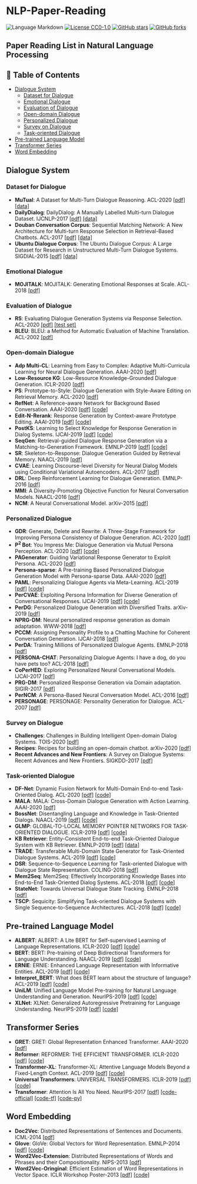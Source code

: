 # NLP-Paper-Reading

![Language Markdown](https://img.shields.io/badge/Language-Markdown-red)
[![License CC0-1.0](https://img.shields.io/badge/License-CC0--1.0-blue.svg)](https://github.com/imrdong/nlp-paper-reading/blob/master/LICENSE)
[![GitHub stars](https://img.shields.io/github/stars/imrdong/nlp-paper-reading.svg?style=social&label=Star&maxAge=10)](https://github.com/imrdong/nlp-paper-reading/stargazers/)
[![GitHub forks](https://img.shields.io/github/forks/imrdong/nlp-paper-reading?style=social&label=Fork&maxAge=10)](https://github.com/imrdong/nlp-paper-reading/network/members/)

## Paper Reading List in Natural Language Processing  

## 🧐 Table of Contents

- [Dialogue System](#dialogue-system)
    - [Dataset for Dialogue](#dataset-for-dialogue)
    - [Emotional Dialogue](#emotional-dialogue)
    - [Evaluation of Dialogue](#evaluation-of-dialogue) 
    - [Open-domain Dialogue](#open-domain-dialogue)
    - [Personalized Dialogue](#personalized-dialogue)  
    - [Survey on Dialogue](#survey-on-dialogue)
    - [Task-oriented Dialogue](#task-oriented-dialogue)
- [Pre-trained Language Model](#pre-trained-language-model)  
- [Transformer Series](#transformer-series)
- [Word Embedding](#word-embedding)

## Dialogue System

### Dataset for Dialogue

* **MuTual**: A Dataset for Multi-Turn Dialogue Reasoning. ACL-2020 [[pdf]](https://www.aclweb.org/anthology/2020.acl-main.130.pdf) [[data]](https://github.com/Nealcly/MuTual)
* **DailyDialog**: DailyDialog: A Manually Labelled Multi-turn Dialogue Dataset. IJCNLP-2017 [[pdf]](https://www.aclweb.org/anthology/I17-1099.pdf) [[data]](http://yanran.li/dailydialog)  
* **Douban Conversation Corpus**: Sequential Matching Network: A New Architecture for Multi-turn Response Selection in Retrieval-Based Chatbots. ACL-2017 [[pdf]](https://www.aclweb.org/anthology/P17-1046.pdf) [[data]](https://github.com/MarkWuNLP/MultiTurnResponseSelection)  
* **Ubuntu Dialogue Corpus**: The Ubuntu Dialogue Corpus: A Large Dataset for Research in Unstructured Multi-Turn Dialogue Systems. SIGDIAL-2015 [[pdf]](https://www.aclweb.org/anthology/W15-4640.pdf) [[data]](http://www.cs.mcgill.ca/~jpineau/datasets/ubuntu-corpus-1.0)  

### Emotional Dialogue

* **MOJITALK**: MOJITALK: Generating Emotional Responses at Scale. ACL-2018 [[pdf]](https://www.aclweb.org/anthology/P18-1104.pdf)

### Evaluation of Dialogue

* **RS**: Evaluating Dialogue Generation Systems via Response Selection. ACL-2020 [[pdf]](https://www.aclweb.org/anthology/2020.acl-main.55.pdf) [[test set]](https://github.com/cl-tohoku/eval-via-selection)
* **BLEU**: BLEU: a Method for Automatic Evaluation of Machine Translation. ACL-2002 [[pdf]](https://www.aclweb.org/anthology/P02-1040.pdf)

### Open-domain Dialogue

* **Adp Multi-CL**: Learning from Easy to Complex: Adaptive Multi-Curricula Learning for Neural Dialogue Generation. AAAI-2020 [[pdf]](https://aaai.org/ojs/index.php/AAAI/article/view/6244)
* **Low-Resource KG**: Low-Resource Knowledge-Grounded Dialogue Generation. ICLR-2020 [[pdf]](https://openreview.net/pdf?id=rJeIcTNtvS)
* **PS**: Prototype-to-Style: Dialogue Generation
with Style-Aware Editing on Retrieval Memory. ACL-2020 [[pdf]](https://arxiv.org/pdf/2004.02214.pdf)
* **RefNet**: A Reference-aware Network for Background Based Conversation. AAAI-2020 [[pdf]](https://arxiv.org/pdf/1908.06449.pdf) [[code]](https://github.com/ChuanMeng/RefNet)
* **Edit-N-Rerank**: Response Generation by Context-aware Prototype Editing. AAAI-2019 [[pdf]](https://arxiv.org/pdf/1806.07042.pdf) [[code]](https://github.com/MarkWuNLP/ResponseEdit)
* **PostKS**: Learning to Select Knowledge for Response Generation in Dialog Systems. IJCAI-2019 [[pdf]](https://www.ijcai.org/proceedings/2019/0706.pdf) [[code]](https://github.com/bzantium/Posterior-Knowledge-Selection)
* **SeqGen**: Retrieval-guided Dialogue Response Generation via a Matching-to-Generation Framework. EMNLP-2019 [[pdf]](https://www.aclweb.org/anthology/D19-1195.pdf) [[code]](https://github.com/jcyk/seqgen)
* **SR**: Skeleton-to-Response: Dialogue Generation Guided by Retrieval Memory. NAACL-2019 [[pdf]](https://www.aclweb.org/anthology/N19-1124.pdf)
* **CVAE**: Learning Discourse-level Diversity for Neural Dialog Models using Conditional Variational Autoencoders. ACL-2017 [[pdf]](https://www.aclweb.org/anthology/P17-1061.pdf)
* **DRL**: Deep Reinforcement Learning for Dialogue Generation. EMNLP-2016 [[pdf]](https://www.aclweb.org/anthology/D16-1127.pdf)
* **MMI**: A Diversity-Promoting Objective Function for Neural Conversation Models. NAACL-2016 [[pdf]](https://www.aclweb.org/anthology/N16-1014.pdf) 
* **NCM**: A Neural Conversational Model. arXiv-2015 [[pdf]](https://arxiv.org/pdf/1506.05869.pdf)

### Personalized Dialogue

* **GDR**: Generate, Delete and Rewrite: A Three-Stage Framework for Improving Persona Consistency of Dialogue Generation. ACL-2020 [[pdf]](https://www.aclweb.org/anthology/2020.acl-main.516.pdf)
* **P<sup>2</sup> Bot**: You Impress Me: Dialogue Generation via Mutual Persona Perception. ACL-2020 [[pdf]](https://www.aclweb.org/anthology/2020.acl-main.131.pdf) [[code]](https://github.com/SivilTaram/Persona-Dialogue-Generation)
* **PAGenerator**: Guiding Variational Response Generator to Exploit Persona. ACL-2020 [[pdf]](https://www.aclweb.org/anthology/2020.acl-main.7.pdf)
* **Persona-sparse**: A Pre-training Based Personalized Dialogue Generation Model with Persona-sparse Data. AAAI-2020 [[pdf]](https://arxiv.org/pdf/1911.04700.pdf)
* **PAML**: Personalizing Dialogue Agents via Meta-Learning. ACL-2019 [[pdf]](https://www.aclweb.org/anthology/P19-1542.pdf) [[code]](https://github.com/HLTCHKUST/PAML)
* **PerCVAE**: Exploiting Persona Information for Diverse Generation of Conversational Responses. IJCAI-2019 [[pdf]](https://www.ijcai.org/Proceedings/2019/0721.pdf) [[code]](https://github.com/vsharecodes/percvae)
* **PerDG**: Personalized Dialogue Generation with Diversified Traits. arXiv-2019 [[pdf]](https://arxiv.org/pdf/1901.09672.pdf)
* **NPRG-DM**: Neural personalized response generation as domain adaptation. WWW-2018 [[pdf]](https://link.springer.com/content/pdf/10.1007/s11280-018-0598-6.pdf)
* **PCCM**: Assigning Personality Profile to a Chatting Machine for Coherent Conversation Generation. IJCAI-2018 [[pdf]](https://www.ijcai.org/Proceedings/2018/0595.pdf)
* **PerDA**: Training Millions of Personalized Dialogue Agents. EMNLP-2018 [[pdf]](https://www.aclweb.org/anthology/D18-1298.pdf)
* **PERSONA-CHAT**: Personalizing Dialogue Agents: I have a dog, do you have pets too? ACL-2018 [[pdf]](https://www.aclweb.org/anthology/P18-1205.pdf)
* **CoPerHED**: Exploring Personalized Neural Conversational Models. IJCAI-2017 [[pdf]](https://www.ijcai.org/proceedings/2017/0521.pdf)
* **PRG-DM**: Personalized Response Generation via Domain adaptation. SIGIR-2017 [[pdf]](https://dl.acm.org/doi/pdf/10.1145/3077136.3080706)
* **PerNCM**: A Persona-Based Neural Conversation Model. ACL-2016 [[pdf]](https://www.aclweb.org/anthology/P16-1094.pdf)
* **PERSONAGE**: PERSONAGE: Personality Generation for Dialogue. ACL-2007 [[pdf]](https://www.aclweb.org/anthology/P07-1063.pdf)

### Survey on Dialogue

* **Challenges**: Challenges in Building Intelligent Open-domain Dialog Systems. TOIS-2020 [[pdf]](https://dl.acm.org/doi/pdf/10.1145/3383123)
* **Recipes**: Recipes for building an open-domain chatbot. arXiv-2020 [[pdf]](https://arxiv.org/pdf/2004.13637.pdf)
* **Recent Advances and New Frontiers**: A Survey on Dialogue Systems: Recent Advances and New Frontiers. SIGKDD-2017 [[pdf]](https://www.kdd.org/exploration_files/19-2-Article3.pdf)

### Task-oriented Dialogue

* **DF-Net**: Dynamic Fusion Network for Multi-Domain End-to-end Task-Oriented Dialog. ACL-2020 [[pdf]](https://www.aclweb.org/anthology/2020.acl-main.565.pdf) [[code]](https://github.com/LooperXX/DF-Net)
* **MALA**: MALA: Cross-Domain Dialogue Generation with Action Learning. AAAI-2020 [[pdf]](https://aaai.org/ojs/index.php/AAAI/article/view/6306)
* **BossNet**: Disentangling Language and Knowledge in Task-Oriented Dialogs. NAACL-2019 [[pdf]](https://www.aclweb.org/anthology/N19-1126.pdf) [[code]](https://github.com/dair-iitd/BossNet)
* **GLMP**: GLOBAL-TO-LOCAL MEMORY POINTER NETWORKS FOR TASK-ORIENTED DIALOGUE. ICLR-2019 [[pdf]](https://openreview.net/pdf?id=ryxnHhRqFm) [[code]](https://github.com/jasonwu0731/GLMP)
* **KB Retriever**: Entity-Consistent End-to-end Task-Oriented Dialogue System with KB Retriever. EMNLP-2019 [[pdf]](https://www.aclweb.org/anthology/D19-1013.pdf) [[data]](https://github.com/yizhen20133868/Retriever-Dialogue)
* **TRADE**: Transferable Multi-Domain State Generator for Task-Oriented Dialogue Systems. ACL-2019 [[pdf]](https://www.aclweb.org/anthology/P19-1078.pdf) [[code]](https://github.com/jasonwu0731/trade-dst)
* **DSR**: Sequence-to-Sequence Learning for Task-oriented Dialogue with Dialogue State Representation. COLING-2018 [[pdf]](https://www.aclweb.org/anthology/C18-1320.pdf)
* **Mem2Seq**: Mem2Seq: Effectively Incorporating Knowledge Bases into End-to-End Task-Oriented Dialog Systems. ACL-2018 [[pdf]](https://www.aclweb.org/anthology/P18-1136.pdf) [[code]](https://github.com/HLTCHKUST/Mem2Seq)
* **StateNet**: Towards Universal Dialogue State Tracking. EMNLP-2018 [[pdf]](https://www.aclweb.org/anthology/D18-1299.pdf)
* **TSCP**: Sequicity: Simplifying Task-oriented Dialogue Systems with Single Sequence-to-Sequence Architectures. ACL-2018 [[pdf]](https://www.aclweb.org/anthology/P18-1133.pdf) [[code]](https://github.com/WING-NUS/sequicity)

## Pre-trained Language Model

* **ALBERT**: ALBERT: A Lite BERT for Self-supervised Learning of Language Representations. ICLR-2020 [[pdf]](https://openreview.net/pdf?id=H1eA7AEtvS) [[code]](https://github.com/google-research/ALBERT)
* **BERT**: BERT: Pre-training of Deep Bidirectional Transformers for Language Understanding. NAACL-2019 [[pdf]](https://www.aclweb.org/anthology/N19-1423) [[code]](https://github.com/google-research/bert)
* **ERNIE**: ERNIE: Enhanced Language Representation with Informative Entities. ACL-2019 [[pdf]](https://www.aclweb.org/anthology/P19-1139.pdf) [[code]](https://github.com/thunlp/ERNIE)
* **Interpret_BERT**: What does BERT learn about the structure of language? ACL-2019 [[pdf]](https://www.aclweb.org/anthology/P19-1356.pdf) [[code]](https://github.com/ganeshjawahar/interpret_bert)
* **UniLM**: Unified Language Model Pre-training for Natural Language Understanding and Generation. NeurIPS-2019 [[pdf]](https://proceedings.neurips.cc/paper/2019/file/c20bb2d9a50d5ac1f713f8b34d9aac5a-Paper.pdf) [[code]](https://github.com/microsoft/unilm)
* **XLNet**: XLNet: Generalized Autoregressive Pretraining for Language Understanding. NeurIPS-2019 [[pdf]](http://papers.nips.cc/paper/8812-xlnet-generalized-autoregressive-pretraining-for-language-understanding.pdf) [[code]](https://github.com/zihangdai/xlnet)

## Transformer Series

* **GRET**: GRET: Global Representation Enhanced Transformer. AAAI-2020 [[pdf]](https://aaai.org/ojs/index.php/AAAI/article/view/6464)
* **Reformer**: REFORMER: THE EFFICIENT TRANSFORMER. ICLR-2020 [[pdf]](https://openreview.net/pdf?id=rkgNKkHtvB) [[code]](https://github.com/google/trax/tree/master/trax/models/reformer)
* **Transformer-XL**: Transformer-XL: Attentive Language Models Beyond a Fixed-Length Context. ACL-2019 [[pdf]](https://www.aclweb.org/anthology/P19-1285.pdf) [[code]](https://github.com/kimiyoung/transformer-xl)
* **Universal Transformers**: UNIVERSAL TRANSFORMERS. ICLR-2019 [[pdf]](https://openreview.net/pdf?id=HyzdRiR9Y7) [[code]](https://github.com/tensorflow/tensor2tensor)
* **Transformer**: Attention Is All You Need. NeurIPS-2017 [[pdf]](http://papers.nips.cc/paper/7181-attention-is-all-you-need.pdf) [[code-official]](https://github.com/tensorflow/tensor2tensor) [[code-tf]](https://github.com/Kyubyong/transformer) [[code-py]](https://github.com/jadore801120/attention-is-all-you-need-pytorch)

## Word Embedding

* **Doc2Vec**: Distributed Representations of Sentences and Documents. ICML-2014 [[pdf]](http://proceedings.mlr.press/v32/le14.pdf)
* **Glove**: GloVe: Global Vectors for Word Representation. EMNLP-2014 [[pdf]](https://www.aclweb.org/anthology/D14-1162.pdf) [[code]](https://github.com/stanfordnlp/GloVe)
* **Word2Vec-Extension**: Distributed Representations of Words and Phrases and their Compositionality. NIPS-2013 [[pdf]](https://proceedings.neurips.cc/paper/2013/file/9aa42b31882ec039965f3c4923ce901b-Paper.pdf)
* **Word2Vec-Oringinal**: Efficient Estimation of Word Representations in Vector Space. ICLR Workshop Poster-2013 [[pdf]](https://arxiv.org/pdf/1301.3781.pdf) [[code]](https://code.google.com/p/word2vec/)